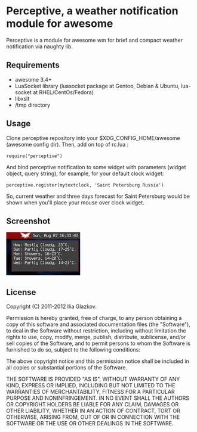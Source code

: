 Perceptive, a weather notification module for awesome
================================

Perceptive is a module for awesome wm for brief and compact
weather notification via naughty lib.

Requirements
------------
- awesome 3.4+
- LuaSocket library (luasocket package at Gentoo, Debian & Ubuntu, lua-socket at RHEL/CentOs/Fedora)
- libxslt
- /tmp directory

Usage
-----
Clone perceptive repository into your $XDG_CONFIG_HOME/awesome (awesome config dir).
Then, add on top of rc.lua :

    require("perceptive")

And bind perceptive notification to some widget with parameters (widget object, query string), for example, for your default clock widget:

    perceptive.register(mytextclock, 'Saint Petersburg Russia')

So, current weather and three days forecast for Saint Petersburg would be shown when you'll place your mouse over clock widget.

Screenshot
-----
![Screenshot][1]

[1]: http://github.com/ioga/perceptive/raw/master/screenshot.png

License
-----
Copyright (C) 2011-2012 Ilia Glazkov.

Permission is hereby granted, free of charge, to any person obtaining a copy of this software and associated documentation files (the "Software"), to deal in the Software without restriction, including without limitation the rights to use, copy, modify, merge, publish, distribute, sublicense, and/or sell copies of the Software, and to permit persons to whom the Software is furnished to do so, subject to the following conditions:

The above copyright notice and this permission notice shall be included in all copies or substantial portions of the Software.

THE SOFTWARE IS PROVIDED "AS IS", WITHOUT WARRANTY OF ANY KIND, EXPRESS OR IMPLIED, INCLUDING BUT NOT LIMITED TO THE WARRANTIES OF MERCHANTABILITY, FITNESS FOR A PARTICULAR PURPOSE AND NONINFRINGEMENT. IN NO EVENT SHALL THE AUTHORS OR COPYRIGHT HOLDERS BE LIABLE FOR ANY CLAIM, DAMAGES OR OTHER LIABILITY, WHETHER IN AN ACTION OF CONTRACT, TORT OR OTHERWISE, ARISING FROM, OUT OF OR IN CONNECTION WITH THE SOFTWARE OR THE USE OR OTHER DEALINGS IN THE SOFTWARE.